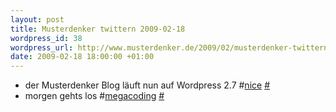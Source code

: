 ```yaml
--- 
layout: post
title: Musterdenker twittern 2009-02-18
wordpress_id: 38
wordpress_url: http://www.musterdenker.de/2009/02/musterdenker-twittern-2009-02-18/
date: 2009-02-18 18:00:00 +01:00
---
```

<ul class="aktt_tweet_digest">
	<li>der Musterdenker Blog läuft nun auf Wordpress 2.7 #<a href="http://search.twitter.com/search?q=%23nice">nice</a> <a href="http://twitter.com/musterdenker/statuses/1219867727">#</a></li>
	<li>morgen gehts los #<a href="http://search.twitter.com/search?q=%23megacoding">megacoding</a> <a href="http://twitter.com/musterdenker/statuses/1220758526">#</a></li>
</ul>
